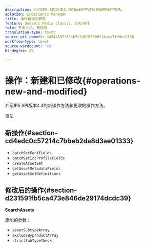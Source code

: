 ```yaml
---
description: 介绍IPS API版本4.4的新操作方法和更改的操作方法。
solution: Experience Manager
title: 操作新增和修改
feature: Dynamic Media Classic，SDK/API
role: 开发人员，管理员
translation-type: tm+mt
source-git-commit: b4344397f82eb7d2d61020909f4acc7fddea210b
workflow-type: tm+mt
source-wordcount: '45'
ht-degree: 2%

---
```


# 操作：新建和已修改{#operations-new-and-modified}

介绍IPS API版本4.4的新操作方法和更改的操作方法。

语法

## 新操作{#section-cd4edc0c57214c7bbeb2da8d3ae01333}

* `batchSetFontFields`
* `batchSetIccProfileFields`
* `createAssetSet`
* `getAssetMetadataFields`
* `getAssetSetDefinitions`

## 修改后的操作{#section-d231591fb5ca473e846de29174dcdc39}

**SearchAssets**

添加的参数：

* `assetSubtypeArray`
* `excludeByproductArray`
* `strictSubTypeCheck`
